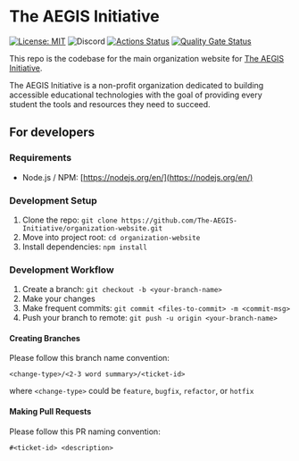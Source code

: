 # The AEGIS Initiative
[![License: MIT](https://img.shields.io/badge/License-MIT-yellow.svg)](https://opensource.org/licenses/MIT)
![Discord](https://img.shields.io/discord/700225957314691083?label=Discord)
[![Actions Status](https://github.com/The-AEGIS-Initiative/organization-website/workflows/deploy_s3/badge.svg)](https://github.com/The-AEGIS-Initiative/organization-website/actions)
[![Quality Gate Status](https://sonarcloud.io/api/project_badges/measure?project=The-AEGIS-Initiative_organization-website&metric=alert_status)](https://sonarcloud.io/dashboard?id=The-AEGIS-Initiative_organization-website)

This repo is the codebase for the main organization website for [The AEGIS Initiative](https://www.aegisinitiative.io).

The AEGIS Initiative is a non-profit organization dedicated to building accessible educational technologies with the goal of providing every student the tools and resources they need to succeed. 

## For developers

### Requirements
- Node.js / NPM: [https://nodejs.org/en/](https://nodejs.org/en/)

### Development Setup
1. Clone the repo: `git clone https://github.com/The-AEGIS-Initiative/organization-website.git`
2. Move into project root: `cd organization-website`
3. Install dependencies: `npm install`

### Development Workflow
1. Create a branch: `git checkout -b <your-branch-name>`
2. Make your changes
3. Make frequent commits: `git commit <files-to-commit> -m <commit-msg>`
3. Push your branch to remote: `git push -u origin <your-branch-name>`

#### Creating Branches
Please follow this branch name convention:
```
<change-type>/<2-3 word summary>/<ticket-id>
```
where `<change-type>` could be `feature`, `bugfix`, `refactor`, or `hotfix`

#### Making Pull Requests
Please follow this PR naming convention:
```
#<ticket-id> <description>
```

